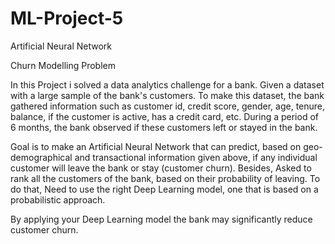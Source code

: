 # ML-Project-5
Artificial Neural Network

Churn Modelling Problem

In this Project i solved a data analytics challenge for a bank. Given a dataset with a large sample of the bank's customers. To make this dataset, the bank gathered information such as customer id, credit score, gender, age, tenure, balance, if the customer is active, has a credit card, etc. During a period of 6 months, the bank observed if these customers left or stayed in the bank. 

Goal is to make an Artificial Neural Network that can predict, based on geo-demographical and transactional information given above, if any individual customer will leave the bank or stay (customer churn). Besides, Asked to rank all the customers of the bank, based on their probability of leaving. To do that, Need to use the right Deep Learning model, one that is based on a probabilistic approach. 

By applying your Deep Learning model the bank may significantly reduce customer churn.

